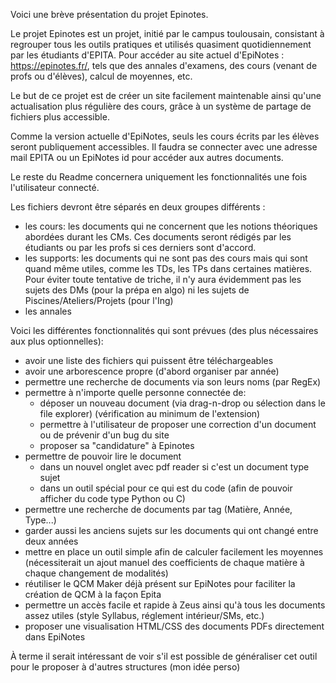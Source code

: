 Voici une brève présentation du projet Epinotes.

Le projet Epinotes est un projet, initié par le campus toulousain, consistant à regrouper tous les outils pratiques et utilisés quasiment quotidiennement par les étudiants d'EPITA. Pour accéder au site actuel d'EpiNotes : https://epinotes.fr/, tels que des annales d'examens, des cours (venant de profs ou d'élèves), calcul de moyennes, etc.

Le but de ce projet est de créer un site facilement maintenable ainsi qu'une actualisation plus régulière des cours, grâce à un système de partage de fichiers plus accessible.

Comme la version actuelle d'EpiNotes, seuls les cours écrits par les élèves seront publiquement accessibles. Il faudra se connecter avec une adresse mail EPITA ou un EpiNotes id pour accéder aux autres documents.

Le reste du Readme concernera uniquement les fonctionnalités une fois l'utilisateur connecté.

Les fichiers devront être séparés en deux groupes différents :
- les cours: les documents qui ne concernent que les notions théoriques abordées durant les CMs. Ces documents seront rédigés par les étudiants ou par les profs si ces derniers sont d'accord.
- les supports: les documents qui ne sont pas des cours mais qui sont quand même utiles, comme les TDs, les TPs dans certaines matières. Pour éviter toute tentative de triche, il n'y aura évidemment pas les sujets des DMs (pour la prépa en algo) ni les sujets de Piscines/Ateliers/Projets (pour l'Ing)
- les annales

Voici les différentes fonctionnalités qui sont prévues (des plus nécessaires aux plus optionnelles):
- avoir une liste des fichiers qui puissent être téléchargeables
- avoir une arborescence propre (d'abord organiser par année)
- permettre une recherche de documents via son leurs noms (par RegEx)
- permettre à n'importe quelle personne connectée de:
	* déposer un nouveau document (via drag-n-drop ou sélection dans le file explorer) (vérification au minimum de l'extension)
	* permettre à l'utilisateur de proposer une correction d'un document ou de prévenir d'un bug du site
	* proposer sa "candidature" à Epinotes
- permettre de pouvoir lire le document
	* dans un nouvel onglet avec pdf reader si c'est un document type sujet
	* dans un outil spécial pour ce qui est du code (afin de pouvoir afficher du code type Python ou C)
- permettre une recherche de documents par tag (Matière, Année, Type...)
- garder aussi les anciens sujets sur les documents qui ont changé entre deux années
- mettre en place un outil simple afin de calculer facilement les moyennes (nécessiterait un ajout manuel des coefficients de chaque matière à chaque changement de modalités)
- réutiliser le QCM Maker déjà présent sur EpiNotes pour faciliter la création de QCM à la façon Epita
- permettre un accès facile et rapide à Zeus ainsi qu'à tous les documents assez utiles (style Syllabus, réglement intérieur/SMs, etc.)
- proposer une visualisation HTML/CSS des documents PDFs directement dans EpiNotes

À terme il serait intéressant de voir s'il est possible de généraliser cet outil pour le proposer à d'autres structures (mon idée perso)
